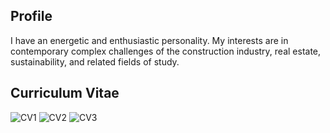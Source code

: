 ## Profile

I have an energetic and enthusiastic personality. My interests are in contemporary complex challenges of the construction industry, real estate, sustainability, and related fields of study. 

## **Curriculum Vitae**
![CV1](https://i.ibb.co/yPzWGDh/CV-PW-Marice-Angulo-page-001.jpg)
![CV2](https://i.ibb.co/H4DJT4F/CV-PW-Marice-Angulo-page-002.jpg)
![CV3](https://i.ibb.co/H4DJT4F/CV-PW-Marice-Angulo-page-002.jpg)
